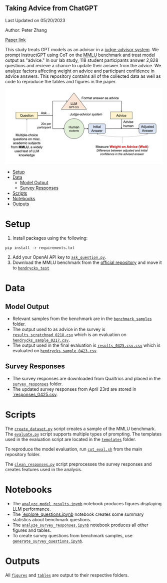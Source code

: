 Taking Advice from ChatGPT
---
Last Updated on 05/20/2023

Author: Peter Zhang

[Paper link](https://psyarxiv.com/b53vn)

This study treats GPT models as an advisor in a [judge-advisor system](https://www.sciencedirect.com/science/article/abs/pii/S0749597800929261). We prompt InstructGPT using CoT on the [MMLU](https://arxiv.org/abs/2009.03300) benchmark and treat model output as "advice." In our lab study, 118 student participants answer 2,828 questions and recieve a chance to update their answer from the advice. We analyze factors affecting weight on advice and participant confidence in advice answers. This repository contains all of the collected data as well as code to reproduce the tables and figures in the paper.

![](figures/study_design.png)

- [Setup](#setup)
- [Data](#data)
  - [Model Output](#model-output)
  - [Survey Responses](#survey-responses)
- [Scripts](#scripts)
- [Notebooks](#notebooks)
- [Outputs](#outputs)

# Setup
1. Install packages using the following:
```
pip install -r requirements.txt
```

2. Add your OpenAI API key to [`ask_question.py`](scripts/ask_question.py).
3. Download the MMLU benchmark from the [official repository](https://github.com/hendrycks/test) and move it to [`hendrycks_test`](data/hendrycks_test/) 

# Data

## Model Output
- Relevant samples from the benchmark are in the [`benchmark_samples`](data/benchmark_samples/) folder.
- The output used to as advice in the survey is [`results_scratchpad_0218.csv`](data/model_output/results_scratchpad_0218.csv) which is an evaluation on [`hendrycks_sample_0217.csv`](data/benchmark_samples/hendrycks_sample_0217.csv).
- The output used in the final evaluation is [`results_0425.csv.csv`](data/model_output/results_0425.csv) which is evaluated on [`hendrycks_sample_0423.csv`](data/benchmark_samples/hendrycks_sample_0423.csv).

## Survey Responses
- The survey responses are downloaded from Qualtrics and placed in the [`survey_responses`](data/survey_responses/) folder.
- The updated survey responses from April 23rd are stored in [`responses_0425.csv](data/survey_responses/responses_0425.csv).

# Scripts

The [`create_dataset.py`](scripts/create_dataset.py) script creates a sample of the MMLU benchmark. The [`evaluate.py`](scripts/evaluate.py) script supports multiple types of prompting. The templates used in the evaluation script are located in the [`templates`](templates) folder.

To reproduce the model evaluation, run [`cot_eval.sh`](scripts/cot_eval.sh) from the main repository folder.

The [`clean_responses.py`](scripts/clean_responses.py) script preprocesses the survey responses and creates features used in the analysis.

# Notebooks

- The [`analyze_model_results.ipynb`](notebooks/analyze_model_results.ipynb) notebook produces figures displaying LLM performance.
- The [`explore_questions.ipynb](notebooks/explore_questions.ipynb) notebook creates some summary statistics about benchmark questions.
- The [`analyze_survey_responses.ipynb`](notebooks/analyze_survey_responses.ipynb) notebook produces all other figures and tables.
- To create survey questions from benchmark samples, use [`generate_survey_questions.ipynb`](notebooks/generate_survey_questions.ipynb).

# Outputs

All [`figures`](figures) and [`tables`](tables) are output to their respective folders.
